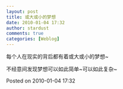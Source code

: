 ```yaml
---
layout: post
title: 或大或小的梦想
date: 2010-01-04 17:32
author: stardust
comments: true
categories: [Weblog]
---
```

每个人在现实的背后都有着或大或小的梦想~

不经意间发现梦想可以如此简单~可以如此复杂~

Posted on 2010-01-04 17:32
